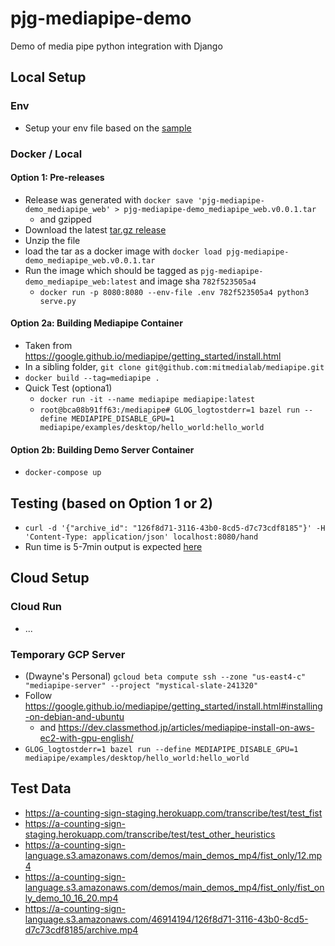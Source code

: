 # pjg-mediapipe-demo
Demo of media pipe python integration with Django

## Local Setup

### Env
- Setup your env file based on the [sample](./env-sample)

### Docker / Local

#### Option 1: Pre-releases
- Release was generated with `docker save 'pjg-mediapipe-demo_mediapipe_web' > pjg-mediapipe-demo_mediapipe_web.v0.0.1.tar` 
  - and gzipped
- Download the latest [tar.gz release](https://github.com/mitmedialab/pjg-mediapipe-demo/releases/tag/0.0.1)
- Unzip the file
- load the tar as a docker image with `docker load pjg-mediapipe-demo_mediapipe_web.v0.0.1.tar`
- Run the image which should be tagged as `pjg-mediapipe-demo_mediapipe_web:latest` and image sha `782f523505a4`
  - `docker run -p 8080:8080 --env-file .env 782f523505a4 python3 serve.py`

#### Option 2a: Building Mediapipe Container
- Taken from https://google.github.io/mediapipe/getting_started/install.html
- In a sibling folder, `git clone git@github.com:mitmedialab/mediapipe.git`
- `docker build --tag=mediapipe .`
- Quick Test (optiona1)
  - `docker run -it --name mediapipe mediapipe:latest`
  - `root@bca08b91ff63:/mediapipe# GLOG_logtostderr=1 bazel run --define MEDIAPIPE_DISABLE_GPU=1 mediapipe/examples/desktop/hello_world:hello_world`

#### Option 2b: Building Demo Server Container
- `docker-compose up`

## Testing (based on Option 1 or 2)
- `curl -d '{"archive_id": "126f8d71-3116-43b0-8cd5-d7c73cdf8185"}' -H 'Content-Type: application/json' localhost:8080/hand`
- Run time is 5-7min output is expected [here](https://s3.console.aws.amazon.com/s3/buckets/a-counting-sign-language-dev?region=us-east-1&prefix=46914194/126f8d71-3116-43b0-8cd5-d7c73cdf8185/&showversions=false)

## Cloud Setup

### Cloud Run
- ...

### Temporary GCP Server
- (Dwayne's Personal) `gcloud beta compute ssh --zone "us-east4-c" "mediapipe-server" --project "mystical-slate-241320"`
- Follow https://google.github.io/mediapipe/getting_started/install.html#installing-on-debian-and-ubuntu
  - and https://dev.classmethod.jp/articles/mediapipe-install-on-aws-ec2-with-gpu-english/
- `GLOG_logtostderr=1 bazel run --define MEDIAPIPE_DISABLE_GPU=1 mediapipe/examples/desktop/hello_world:hello_world`


## Test Data
- https://a-counting-sign-staging.herokuapp.com/transcribe/test/test_fist
- https://a-counting-sign-staging.herokuapp.com/transcribe/test/test_other_heuristics
- https://a-counting-sign-language.s3.amazonaws.com/demos/main_demos_mp4/fist_only/12.mp4
- https://a-counting-sign-language.s3.amazonaws.com/demos/main_demos_mp4/fist_only/fist_only_demo_10_16_20.mp4
- https://a-counting-sign-language.s3.amazonaws.com/46914194/126f8d71-3116-43b0-8cd5-d7c73cdf8185/archive.mp4 

